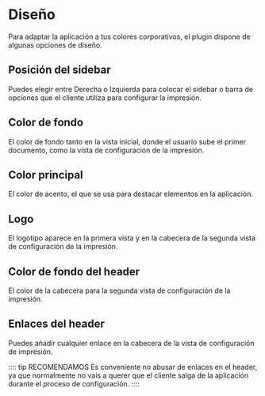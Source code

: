 # Diseño

Para adaptar la aplicación a tus colores corporativos, el plugin dispone de algunas opciones de diseño.

## Posición del sidebar

Puedes elegir entre Derecha o Izquierda para colocar el sidebar o barra de opciones que el cliente utiliza para configurar la impresión.

## Color de fondo

El color de fondo tanto en la vista inicial, donde el usuario sube el primer documento, como la vista de configuración de la impresión.

## Color principal

El color de acento, el que se usa para destacar elementos en la aplicación.

## Logo

El logotipo aparece en la primera vista y en la cabecera de la segunda vista de configuración de la impresión.

## Color de fondo del header

El color de la cabecera para la segunda vista de configuración de la impresión.

## Enlaces del header

Puedes añadir cualquier enlace en la cabecera de la vista de configuración de impresión.

:::: tip RECOMENDAMOS
Es conveniente no abusar de enlaces en el header, ya que normalmente no vais a querer que el cliente salga de la aplicación durante el proceso de configuración.
::::
